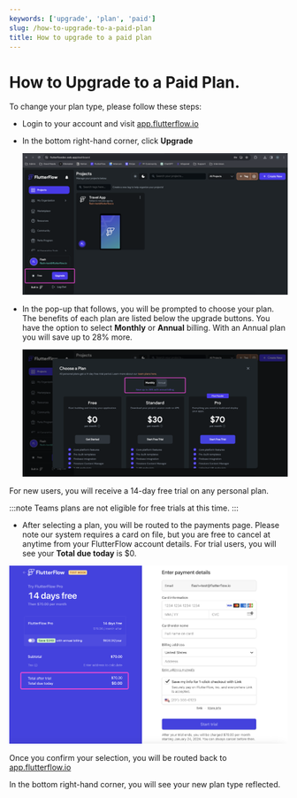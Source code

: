 ```yaml
---
keywords: ['upgrade', 'plan', 'paid']
slug: /how-to-upgrade-to-a-paid-plan
title: How to upgrade to a paid plan
---
```

# How to Upgrade to a Paid Plan.

To change your plan type, please follow these steps:

- Login to your account and visit [app.flutterflow.io](https://app.flutterflow.io)


- In the bottom right-hand corner, click **Upgrade**

    ![](../assets/20250430121445951298.png)

- In the pop-up that follows, you will be prompted to choose your plan. The benefits of each plan are listed below the upgrade buttons. You have the option to select **Monthly** or **Annual** billing. With an Annual plan you will save up to 28% more.

    ![](../assets/20250430121446291042.png)

For new users, you will receive a 14-day free trial on any personal plan. 

:::note
Teams plans are not eligible for free trials at this time.
:::

- After selecting a plan, you will be routed to the payments page. Please note our system requires a card on file, but you are free to cancel at anytime from your FlutterFlow account details. For trial users, you will see your **Total due today** is $0.

![](../assets/20250430121446674539.png)

Once you confirm your selection, you will be routed back to [app.flutterflow.io](https://app.flutterflow.io)


In the bottom right-hand corner, you will see your new plan type reflected.

